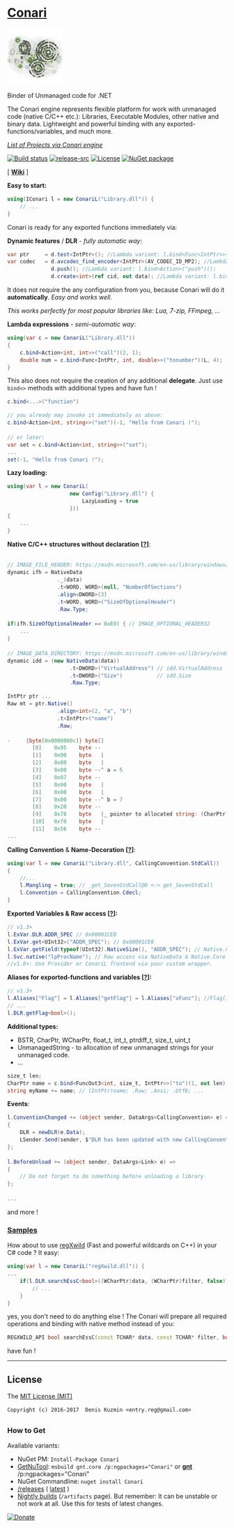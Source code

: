 # [Conari](https://github.com/3F/Conari)

[![](https://raw.githubusercontent.com/3F/Conari/master/Conari/Resources/Conari_v1.png)](https://github.com/3F/Conari)

Binder of Unmanaged code for .NET

The Conari engine represents flexible platform for work with unmanaged code (native C/C++ etc.): Libraries, Executable Modules, other native and binary data.
Lightweight and powerful binding with any exported-functions/variables, and much more.

*[List of Projects via Conari engine](https://github.com/3F/Conari/wiki/Projects)*

[![Build status](https://ci.appveyor.com/api/projects/status/qc1d3ofsso8fd67t/branch/master?svg=true)](https://ci.appveyor.com/project/3Fs/conari/branch/master)
[![release-src](https://img.shields.io/github/release/3F/Conari.svg)](https://github.com/3F/Conari/releases/latest)
[![License](https://img.shields.io/badge/License-MIT-74A5C2.svg)](https://github.com/3F/Conari/blob/master/LICENSE)
[![NuGet package](https://img.shields.io/nuget/v/Conari.svg)](https://www.nuget.org/packages/Conari/) 

[ **[Wiki](https://github.com/3F/Conari/wiki)** ]

**Easy to start:**

```csharp
using(IConari l = new ConariL("Library.dll")) {
    // ...
}
```

Conari is ready for any exported functions immediately via:

**Dynamic features** / **DLR** - *fully automatic way*:

```csharp
var ptr     = d.test<IntPtr>(); //Lambda variant: l.bind<Func<IntPtr>>("test")();
var codec   = d.avcodec_find_encoder<IntPtr>(AV_CODEC_ID_MP2); //Lambda variant: l.bind<Func<ulong, IntPtr>>("avcodec_find_encoder")(AV_CODEC_ID_MP2);
              d.push(); //Lambda variant: l.bind<Action>("push")();
              d.create<int>(ref cid, out data); //Lambda variant: l.bind<MyFunc<Guid, object>>("create")(ref cid, out data);
```

It does not require the any configuration from you, because Conari will do it **automatically**. *Easy and works well.*

*This works perfectly for most popular libraries like: Lua, 7-zip, FFmpeg, ...*

**Lambda expressions** - *semi-automatic way*:

```csharp
using(var c = new ConariL("Library.dll"))
{
    c.bind<Action<int, int>>("call")(2, 1); 
    double num = c.bind<Func<IntPtr, int, double>>("tonumber")(L, 4);
}
```

This also does not require the creation of any additional **delegate**. Just use `bind<>` methods with additional types and have fun !

```csharp
c.bind<...>("function")
```

```csharp
// you already may invoke it immediately as above:
c.bind<Action<int, string>>("set")(-1, "Hello from Conari !");

// or later:
var set = c.bind<Action<int, string>>("set");
...
set(-1, "Hello from Conari !");
```

**Lazy loading:**

```csharp
using(var l = new ConariL(
                    new Config("Library.dll") {
                        LazyLoading = true
                    }))
{
    ...
}
```

**Native C/C++ structures without declaration** **[[?](https://github.com/3F/Conari/issues/2)]**:

```csharp

// IMAGE_FILE_HEADER: https://msdn.microsoft.com/en-us/library/windows/desktop/ms680313.aspx
dynamic ifh = NativeData
                ._(data)
                .t<WORD, WORD>(null, "NumberOfSections")
                .align<DWORD>(3)
                .t<WORD, WORD>("SizeOfOptionalHeader")
                .Raw.Type;
                
if(ifh.SizeOfOptionalHeader == 0xE0) { // IMAGE_OPTIONAL_HEADER32
    ... 
}

// IMAGE_DATA_DIRECTORY: https://msdn.microsoft.com/en-us/library/windows/desktop/ms680305.aspx
dynamic idd = (new NativeData(data))
                    .t<DWORD>("VirtualAddress") // idd.VirtualAddress
                    .t<DWORD>("Size")           // idd.Size
                    .Raw.Type;
```

```csharp
IntPtr ptr ...
Raw mt = ptr.Native()
                .align<int>(2, "a", "b")
                .t<IntPtr>("name")
                .Raw;
            
-     {byte[0x0000000c]} byte[]
        [0]    0x05    byte --
        [1]    0x00    byte   |
        [2]    0x00    byte   |
        [3]    0x00    byte --^ a = 5
        [4]    0x07    byte --
        [5]    0x00    byte   |
        [6]    0x00    byte   |
        [7]    0x00    byte --^ b = 7
        [8]    0x20    byte --
        [9]    0x78    byte   |_ pointer to allocated string: (CharPtr)name
        [10]   0xf0    byte   |
        [11]   0x56    byte --
...
```

**Calling Convention** & **Name-Decoration** **[[?](https://github.com/3F/Conari/issues/3)]**:

```csharp
using(var l = new ConariL("Library.dll", CallingConvention.StdCall))
{
    //...
    l.Mangling = true; // _get_SevenStdCall@0 <-> get_SevenStdCall
    l.Convention = CallingConvention.Cdecl;
}
```

**Exported Variables & Raw access [[?](https://github.com/3F/Conari/issues/7#issuecomment-269123650)]:**

```csharp
// v1.3+
l.ExVar.DLR.ADDR_SPEC // 0x00001CE8
l.ExVar.get<UInt32>("ADDR_SPEC"); // 0x00001CE8
l.ExVar.getField(typeof(UInt32).NativeSize(), "ADDR_SPEC"); // Native.Core.Field via raw size
l.Svc.native("lpProcName"); // Raw access via NativeData & Native.Core !
//v1.0+: Use Provider or ConariL frontend via your custom wrapper.
```

**Aliases for exported-functions and variables [[?](https://github.com/3F/Conari/issues/9#issuecomment-273855381)]:**

```csharp
// v1.3+
l.Aliases["Flag"] = l.Aliases["getFlag"] = l.Aliases["xFunc"]; //Flag() -> getFlag() -> xFunc()->...
// ...
l.DLR.getFlag<bool>();
```

**Additional types:**

* BSTR, CharPtr, WCharPtr, float_t, int_t, ptrdiff_t, size_t, uint_t
* UnmanagedString - to allocation of new unmanaged strings for your unmanaged code.
* ...

```csharp
size_t len;
CharPtr name = c.bind<FuncOut3<int, size_t, IntPtr>>("to")(1, out len);
string myName += name; // (IntPtr)name; .Raw; .Ansi; .Utf8; ...
```

**Events**:

```csharp
l.ConventionChanged += (object sender, DataArgs<CallingConvention> e) =>
{
    DLR = newDLR(e.Data);
    LSender.Send(sender, $"DLR has been updated with new CallingConvention: {e.Data}", Message.Level.Info);
};

l.BeforeUnload += (object sender, DataArgs<Link> e) =>
{
    // Do not forget to do something before unloading a library
};

...
```


and more !


### [Samples](https://github.com/3F/Conari/wiki/Projects)

How about to use [regXwild](https://github.com/3F/regXwild) (Fast and powerful wildcards on C++) in your C# code ? It easy:

```csharp
using(var l = new ConariL("regXwild.dll")) {
...
    if(l.DLR.searchEssC<bool>((WCharPtr)data, (WCharPtr)filter, false)) {
        // ...
    }
}
```
yes, you don't need to do anything else ! The Conari will prepare all required operations and binding with native method instead of you:

```cpp
REGXWILD_API bool searchEssC(const TCHAR* data, const TCHAR* filter, bool ignoreCase);
```

have fun !

----


## License

The [MIT License (MIT)](https://github.com/3F/Conari/blob/master/LICENSE)

```
Copyright (c) 2016-2017  Denis Kuzmin <entry.reg@gmail.com>
```

##

### How to Get

Available variants:

* NuGet PM: `Install-Package Conari`
* [GetNuTool](https://github.com/3F/GetNuTool): `msbuild gnt.core /p:ngpackages="Conari"` or **[gnt](https://github.com/3F/GetNuTool/releases/download/v1.6/gnt.bat)** /p:ngpackages="Conari"
* NuGet Commandline: `nuget install Conari`
* [/releases](https://github.com/3F/Conari/releases) ( [latest](https://github.com/3F/Conari/releases/latest) )
* [Nightly builds](https://ci.appveyor.com/project/3Fs/conari/history) (`/artifacts` page). But remember: It can be unstable or not work at all. Use this for tests of latest changes.


[![Donate](https://www.paypalobjects.com/en_US/i/btn/btn_donate_SM.gif)](https://www.paypal.com/cgi-bin/webscr?cmd=_donations&business=entry%2ereg%40gmail%2ecom&lc=US&item_name=3F%2dOpenSource%20%5b%20github%2ecom%2f3F&currency_code=USD&bn=PP%2dDonationsBF%3abtn_donate_SM%2egif%3aNonHosted)
